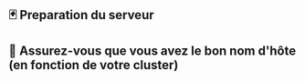  🃏 Preparation du serveur
 -------------------------

:horse: Assurez-vous que vous avez le bon nom d'hôte (en fonction de votre cluster)
 ----------------------------------------------------------------------------
